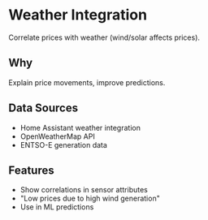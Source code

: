 # Weather Integration

Correlate prices with weather (wind/solar affects prices).

## Why

Explain price movements, improve predictions.

## Data Sources

- Home Assistant weather integration
- OpenWeatherMap API
- ENTSO-E generation data

## Features

- Show correlations in sensor attributes
- "Low prices due to high wind generation"
- Use in ML predictions
